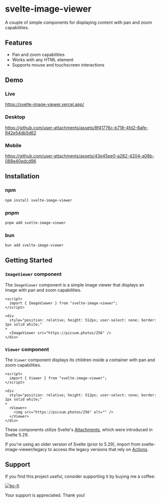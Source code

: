 # svelte-image-viewer

A couple of simple components for displaying content with pan and zoom capabilities.

## Features

- Pan and zoom capabilities
- Works with any HTML element
- Supports mouse and touchscreen interactions

## Demo

### Live

https://svelte-image-viewer.vercel.app/

### Desktop

https://github.com/user-attachments/assets/8f41776c-b718-4fd2-8afe-942e54db5d62

### Mobile

https://github.com/user-attachments/assets/43e45ee0-a282-4204-a08b-088e40edcd96

## Installation

### npm

```bash
npm install svelte-image-viewer
```

### pnpm

```bash
pnpm add svelte-image-viewer
```

### bun

```bash
bun add svelte-image-viewer
```

## Getting Started

### `ImageViewer` component

The `ImageViewer` component is a simple image viewer that displays an image with pan and zoom capabilities.

```svelte
<script>
  import { ImageViewer } from "svelte-image-viewer";
</script>

<div
  style="position: relative; height: 512px; user-select: none; border: 1px solid white;"
>
  <ImageViewer src="https://picsum.photos/256" />
</div>
```

### `Viewer` component

The `Viewer` component displays its children inside a container with pan and zoom capabilities.

```svelte
<script>
  import { Viewer } from "svelte-image-viewer";
</script>

<div
  style="position: relative; height: 512px; user-select: none; border: 1px solid white;"
>
  <Viewer>
    <img src="https://picsum.photos/256" alt="" />
  </Viewer>
</div>
```

These components utilize Svelte's [Attachments](https://svelte.dev/docs/svelte/@attach), which were introduced in Svelte 5.29.

If you're using an older version of Svelte (prior to 5.29), import from svelte-image-viewer/legacy to access the legacy versions that rely on [Actions](https://svelte.dev/docs/svelte/use).

## Support

If you find this project useful, consider supporting it by buying me a coffee:

[![ko-fi](https://ko-fi.com/img/githubbutton_sm.svg)](https://ko-fi.com/Q5Q361YW5)

Your support is appreciated. Thank you!
